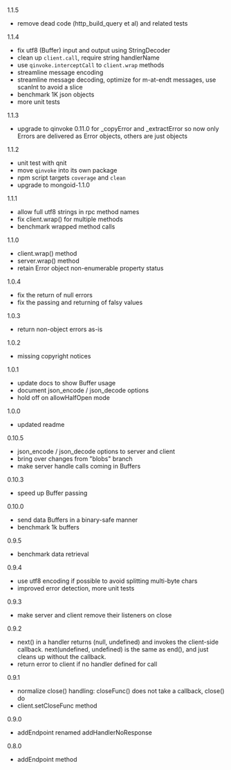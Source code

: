 1.1.5
- remove dead code (http_build_query et al) and related tests

1.1.4
- fix utf8 (Buffer) input and output using StringDecoder
- clean up `client.call`, require string handlerName
- use `qinvoke.interceptCall` to `client.wrap` methods
- streamline message encoding
- streamline message decoding, optimize for m-at-endt messages, use scanInt to avoid a slice
- benchmark 1K json objects
- more unit tests

1.1.3
- upgrade to qinvoke 0.11.0 for _copyError and _extractError
  so now only Errors are delivered as Error objects, others are just objects

1.1.2
- unit test with qnit
- move `qinvoke` into its own package
- npm script targets `coverage` and `clean`
- upgrade to mongoid-1.1.0

1.1.1
- allow full utf8 strings in rpc method names
- fix client.wrap() for multiple methods
- benchmark wrapped method calls

1.1.0
- client.wrap() method
- server.wrap() method
- retain Error object non-enumerable property status

1.0.4
- fix the return of null errors
- fix the passing and returning of falsy values

1.0.3
- return non-object errors as-is

1.0.2
- missing copyright notices

1.0.1
- update docs to show Buffer usage
- document json_encode / json_decode options
- hold off on allowHalfOpen mode

1.0.0
- updated readme

0.10.5
- json_encode / json_decode options to server and client
- bring over changes from "blobs" branch
- make server handle calls coming in Buffers

0.10.3
- speed up Buffer passing

0.10.0
- send data Buffers in a binary-safe manner
- benchmark 1k buffers

0.9.5
- benchmark data retrieval

0.9.4
- use utf8 encoding if possible to avoid splitting multi-byte chars
- improved error detection, more unit tests

0.9.3
- make server and client remove their listeners on close

0.9.2
- next() in a handler returns (null, undefined) and invokes the client-side callback.
  next(undefined, undefined) is the same as end(), and just cleans up without the callback.
- return error to client if no handler defined for call

0.9.1
- normalize close() handling: closeFunc() does not take a callback, close() do
- client.setCloseFunc method

0.9.0
- addEndpoint renamed addHandlerNoResponse

0.8.0
- addEndpoint method
